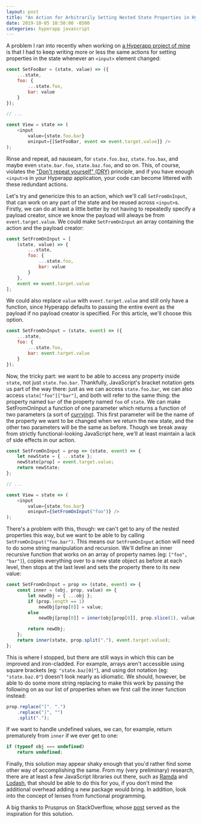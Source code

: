 ```yaml
---
layout: post
title: "An Action for Arbitrarily Setting Nested State Properties in Hyperapp V2"
date: 2019-10-05 10:50:00 -0500
categories: hyperapp javascript
---
```

A problem I ran into recently when working on [a Hyperapp project of mine][time-from] is that I had to keep writing more or less the same actions for setting properties in the state whenever an `<input>` element changed:

```javascript
const SetFooBar = (state, value) => ({
    ...state,
    foo: {
        ...state.foo,
        bar: value
    }
});

// ...

const View = state => (
    <input
        value={state.foo.bar}
        oninput={[SetFooBar, event => event.target.value]} />
);
```

Rinse and repeat, ad nauseam, for `state.foo.baz`, `state.foo.bax`, and maybe even `state.bar.foo`, `state.baz.foo`, and so on. This, of course, violates the ["Don't repeat yourself" (DRY)][wikipedia-dry] principle, and if you have enough `<input>`s in your Hyperapp application, your code can become littered with these redundant actions.

Let's try and genericize this to an action, which we'll call `SetFromOnInput`, that can work on any part of the state and be reused across `<input>`s. Firstly, we can do at least a little better by not having to repeatedly specify a payload creator, since we know the payload will always be from `event.target.value`. We could make `SetFromOnInput` an array containing the action and the payload creator:

```javascript
const SetFromOnInput = [
    (state, value) => {
        ...state,
        foo: {
            ...state.foo,
            bar: value
        }
    },
    event => event.target.value
];
```

We could also replace `value` with `event.target.value` and still only have a function, since Hyperapp defaults to passing the entire event as the payload if no payload creator is specified. For this article, we'll choose this option.

```javascript
const SetFromOnInput = (state, event) => ({
    ...state,
    foo: {
        ...state.foo,
        bar: event.target.value
    }
});
```

Now, the tricky part: we want to be able to access any property inside `state`, not just `state.foo.bar`. Thankfully, JavaScript's bracket notation gets us part of the way there: just as we can access `state.foo.bar`, we can also access `state["foo"]["bar"]`, and both will refer to the same thing: the property named `bar` of the property named `foo` of `state`. We can make SetFromOnInput a function of one parameter which returns a function of two parameters (a sort of [currying][wikipedia-currying]). This first parameter will be the name of the property we want to be changed when we return the new state, and the other two parameters will be the same as before. Though we break away from strictly functional-looking JavaScript here, we'll at least maintain a lack of side effects in our action.

```javascript
const SetFromOnInput = prop => (state, event) => {
    let newState = { ...state };
    newState[prop] = event.target.value;
    return newState;
};

// ...

const View = state => (
    <input
        value={state.foo.bar}
        oninput={SetFromOnInput("foo")} />
);
```

There's a problem with this, though: we can't get to any of the nested properties this way, but we want to be able to by calling `SetFromOnInput("foo.bar")`. This means our `SetFromOnInput` action will need to do some string manipulation and recursion. We'll define an inner recursive function that works on an array of property names (eg: `["foo", "bar"]`), copies everything over to a new state object as before at each level, then stops at the last level and sets the property there to its new value:

```javascript
const SetFromOnInput = prop => (state, event) => {
    const inner = (obj, prop, value) => {
        let newObj = { ...obj };
        if (prop.length == 1)
            newObj[prop[0]] = value;
        else
            newObj[prop[0]] = inner(obj[prop[0]], prop.slice(1), value);

        return newObj;
    };
    return inner(state, prop.split("."), event.target.value);
};
```

This is where I stopped, but there are still ways in which this can be improved and iron-cladded. For example, arrays aren't accessible using square brackets (eg: `"state.baz[0]"`), and using dot notation (eg: `"state.baz.0"`) doesn't look nearly as idiomatic. We should, however, be able to do some more string replacing to make this work by passing the following on as our list of properties when we first call the inner function instead:

```javascript
prop.replace("[". ".")
    .replace("]", "")
    .split(".");
```

If we want to handle undefined values, we can, for example, return prematurely from `inner` if we ever get to one:

```javascript
if (typeof obj === undefined)
    return undefined;
```

Finally, this solution may appear shaky enough that you'd rather find some other way of accomplishing the same. From my (very preliminary) research, there are at least a few JavaScript libraries out there, such as [Ramda][ramda-set] and [Lodash][lodash-set], that should be able to do this for you, if you don't mind the additional overhead adding a new package would bring. In addition, look into the concept of lenses from functional programming.

A big thanks to Prusprus on StackOverflow, whose [post][stackoverflow-prusprus] served as the inspiration for this solution.

[time-from]: https://github.com/lpraz/time-from
[wikipedia-dry]: https://en.wikipedia.org/wiki/Single_responsibility_principle
[mdn-brackets]: https://developer.mozilla.org/en-US/docs/Web/JavaScript/Reference/Operators/Property_Accessors#Bracket_notation
[wikipedia-currying]: https://en.wikipedia.org/wiki/Currying
[stackoverflow-prusprus]: https://stackoverflow.com/a/26407251
[ramda-set]: https://ramdajs.com/docs/#set
[lodash-set]: https://lodash.com/docs/4.17.15#set